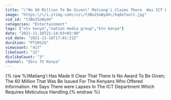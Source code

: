 ```yaml
---
title: "\"No 60 Million To Be Given\" Matiang'i Claims There  Was ICT Lapses"
image: "https:\/\/i.ytimg.com\/vi\/t3Bo25oWyd4\/hqdefault.jpg"
vid_id: "t3Bo25oWyd4"
categories: "Entertainment"
tags: ["ntv kenya","nation media group","ktn kenya"]
date: "2021-11-18T21:14:03+03:00"
vid_date: "2021-11-18T17:01:21Z"
duration: "PT1M12S"
viewcount: "417"
likeCount: "22"
dislikeCount: "3"
channel: "Ebru TV Kenya"
---
```

{% raw %}Matiang'i Has Made It Clear That There Is No Award To Be Given;  The 60 Million That Was Be Issued For The Kenyans Who Offered Information. He Says There were Lapses In The ICT Department Which Requires Meticulous Handling.{% endraw %}
